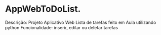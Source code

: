 # AppWebToDoList.
Descrição: Projeto Aplicativo Web Lista de tarefas feito em Aula utilizando python Funcionalidade: inserir, editar ou deletar tarefas
